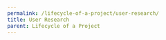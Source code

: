 ```yaml
---
permalink: /lifecycle-of-a-project/user-research/
title: User Research
parent: Lifecycle of a Project
---
```

